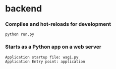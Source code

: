 # backend

### Compiles and hot-reloads for development
```
python run.py
```

### Starts as a Python app on a web server
```
Application startup file: wsgi.py
Application Entry point: application
```
